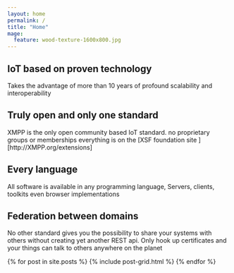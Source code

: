 ```yaml
---
layout: home
permalink: /
title: "Home"
mage:
  feature: wood-texture-1600x800.jpg
---
```


<div class="tiles">

<div class="tile">
  <h2 class="post-title">IoT based on proven technology</h2>
  <p class="post-excerpt">Takes the advantage of more than 10 years of
  profound scalability and interoperability </p>
</div><!-- /.tile -->

<div class="tile">
  <h2 class="post-title">Truly open and only one standard</h2>
  <p class="post-excerpt">XMPP is the only open community based IoT
  standard. no proprietary groups or memberships everything is on the
  [XSF foundation site ][http://XMPP.org/extensions]</p>
</div><!-- /.tile -->

<div class="tile">
  <h2 class="post-title">Every language</h2>
  <p class="post-excerpt">All software is available in any
  programming language, Servers, clients, toolkits even browser implementations</p>
</div><!-- /.tile -->

<div class="tile">
  <h2 class="post-title">Federation between domains</h2>
  <p class="post-excerpt">No other standard gives you the possibility
  to share your systems with others without creating yet another REST
  api. Only hook up certificates and your things can talk to others
  anywhere on the planet</p>
</div><!-- /.tile -->

{% for post in site.posts %}
	{% include post-grid.html %}
{% endfor %}
</div><!-- /.tiles -->
